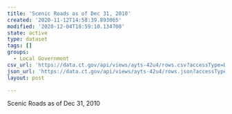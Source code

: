 ```yaml
---
title: 'Scenic Roads as of Dec 31, 2010'
created: '2020-11-12T14:58:39.893065'
modified: '2020-12-04T18:59:10.134700'
state: active
type: dataset
tags: []
groups:
  - Local Government
csv_url: 'https://data.ct.gov/api/views/ayts-42u4/rows.csv?accessType=DOWNLOAD'
json_url: 'https://data.ct.gov/api/views/ayts-42u4/rows.json?accessType=DOWNLOAD'
layout: post

---
```

Scenic Roads as of Dec 31, 2010
